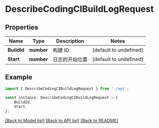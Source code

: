 # DescribeCodingCIBuildLogRequest


## Properties

Name | Type | Description | Notes
------------ | ------------- | ------------- | -------------
**BuildId** | **number** | 构建 ID | [default to undefined]
**Start** | **number** | 日志的开始位置 | [default to undefined]

## Example

```typescript
import { DescribeCodingCIBuildLogRequest } from './api';

const instance: DescribeCodingCIBuildLogRequest = {
    BuildId,
    Start,
};
```

[[Back to Model list]](../README.md#documentation-for-models) [[Back to API list]](../README.md#documentation-for-api-endpoints) [[Back to README]](../README.md)
